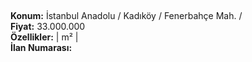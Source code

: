## 

**Konum:** İstanbul Anadolu / Kadıköy / Fenerbahçe Mah. /  
**Fiyat:** 33.000.000  
**Özellikler:**  |  m² |   
**İlan Numarası:** 
